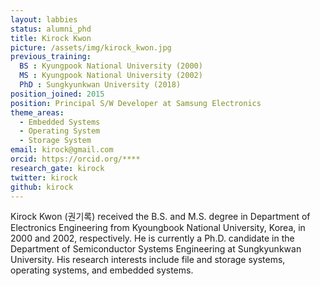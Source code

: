 ```yaml
---
layout: labbies
status: alumni_phd
title: Kirock Kwon
picture: /assets/img/kirock_kwon.jpg
previous_training:
  BS : Kyungpook National University (2000)
  MS : Kyungpook National University (2002)
  PhD : Sungkyunkwan University (2018)
position_joined: 2015
position: Principal S/W Developer at Samsung Electronics
theme_areas:
  - Embedded Systems
  - Operating System
  - Storage System
email: kirock@gmail.com
orcid: https://orcid.org/****
research_gate: kirock
twitter: kirock
github: kirock
---
```


Kirock Kwon (권기록) received the B.S. and M.S. degree in Department of Electronics Engineering from Kyoungbook National University, Korea, in 2000 and 2002, respectively. He is currently a Ph.D. candidate in the Department of Semiconductor Systems Engineering at Sungkyunkwan University. His research interests include file and storage systems, operating systems, and embedded systems.
